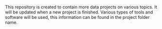 This repository is created to contain more data projects on various topics. It will be updated when a new project is finished. Various types of tools and software will be used, this information can be found in the project folder name.

